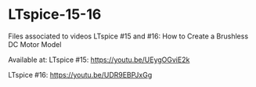 # LTspice-15-16
Files associated to videos LTspice #15 and #16: How to Create a Brushless DC Motor Model

Available at:
LTspice #15: https://youtu.be/UEygOGviE2k

LTspice #16: https://youtu.be/UDR9EBPJxGg
